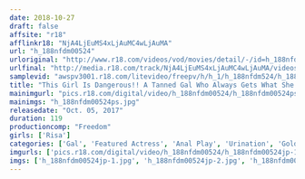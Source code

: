 ```yaml
---
date: 2018-10-27
draft: false
affsite: "r18"
afflinkr18: "NjA4LjEuMS4xLjAuMC4wLjAuMA"
url: "h_188nfdm00524"
urloriginal: "http://www.r18.com/videos/vod/movies/detail/-/id=h_188nfdm00524"
urlfinal: "http://media.r18.com/track/NjA4LjEuMS4xLjAuMC4wLjAuMA/videos/vod/movies/detail/-/id=h_188nfdm00524"
samplevid: "awspv3001.r18.com/litevideo/freepv/h/h_1/h_188nfdm524/h_188nfdm524_dmb_w.mp4"
title: "This Girl Is Dangerous!! A Tanned Gal Who Always Gets What She Wants Is Messing With Her Dad And Little Brother And Boyfriend RISA"
mainimgurl: "pics.r18.com/digital/video/h_188nfdm00524/h_188nfdm00524ps.jpg"
mainimgs: "h_188nfdm00524ps.jpg"
releasedate: "Oct. 05, 2017"
duration: 119
productioncomp: "Freedom"
girls: ['Risa']
categories: ['Gal', 'Featured Actress', 'Anal Play', 'Urination', 'Golden Shower', 'Masochist Man', 'Hi-Def']
imgurls: ['pics.r18.com/digital/video/h_188nfdm00524/h_188nfdm00524jp-1.jpg', 'pics.r18.com/digital/video/h_188nfdm00524/h_188nfdm00524jp-2.jpg', 'pics.r18.com/digital/video/h_188nfdm00524/h_188nfdm00524jp-3.jpg', 'pics.r18.com/digital/video/h_188nfdm00524/h_188nfdm00524jp-4.jpg', 'pics.r18.com/digital/video/h_188nfdm00524/h_188nfdm00524jp-5.jpg', 'pics.r18.com/digital/video/h_188nfdm00524/h_188nfdm00524jp-6.jpg', 'pics.r18.com/digital/video/h_188nfdm00524/h_188nfdm00524jp-7.jpg', 'pics.r18.com/digital/video/h_188nfdm00524/h_188nfdm00524jp-8.jpg', 'pics.r18.com/digital/video/h_188nfdm00524/h_188nfdm00524jp-9.jpg', 'pics.r18.com/digital/video/h_188nfdm00524/h_188nfdm00524jp-10.jpg', 'pics.r18.com/digital/video/h_188nfdm00524/h_188nfdm00524jp-11.jpg', 'pics.r18.com/digital/video/h_188nfdm00524/h_188nfdm00524jp-12.jpg', 'pics.r18.com/digital/video/h_188nfdm00524/h_188nfdm00524jp-13.jpg', 'pics.r18.com/digital/video/h_188nfdm00524/h_188nfdm00524jp-14.jpg', 'pics.r18.com/digital/video/h_188nfdm00524/h_188nfdm00524jp-15.jpg', 'pics.r18.com/digital/video/h_188nfdm00524/h_188nfdm00524jp-16.jpg', 'pics.r18.com/digital/video/h_188nfdm00524/h_188nfdm00524jp-17.jpg', 'pics.r18.com/digital/video/h_188nfdm00524/h_188nfdm00524jp-18.jpg', 'pics.r18.com/digital/video/h_188nfdm00524/h_188nfdm00524jp-19.jpg', 'pics.r18.com/digital/video/h_188nfdm00524/h_188nfdm00524jp-20.jpg']
imgs: ['h_188nfdm00524jp-1.jpg', 'h_188nfdm00524jp-2.jpg', 'h_188nfdm00524jp-3.jpg', 'h_188nfdm00524jp-4.jpg', 'h_188nfdm00524jp-5.jpg', 'h_188nfdm00524jp-6.jpg', 'h_188nfdm00524jp-7.jpg', 'h_188nfdm00524jp-8.jpg', 'h_188nfdm00524jp-9.jpg', 'h_188nfdm00524jp-10.jpg', 'h_188nfdm00524jp-11.jpg', 'h_188nfdm00524jp-12.jpg', 'h_188nfdm00524jp-13.jpg', 'h_188nfdm00524jp-14.jpg', 'h_188nfdm00524jp-15.jpg', 'h_188nfdm00524jp-16.jpg', 'h_188nfdm00524jp-17.jpg', 'h_188nfdm00524jp-18.jpg', 'h_188nfdm00524jp-19.jpg', 'h_188nfdm00524jp-20.jpg']
---
```

